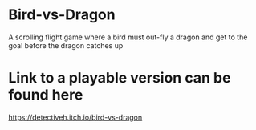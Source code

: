 # Bird-vs-Dragon
A scrolling flight game where a bird must out-fly a dragon and get to the goal before the dragon catches up

# Link to a playable version can be found here
https://detectiveh.itch.io/bird-vs-dragon
